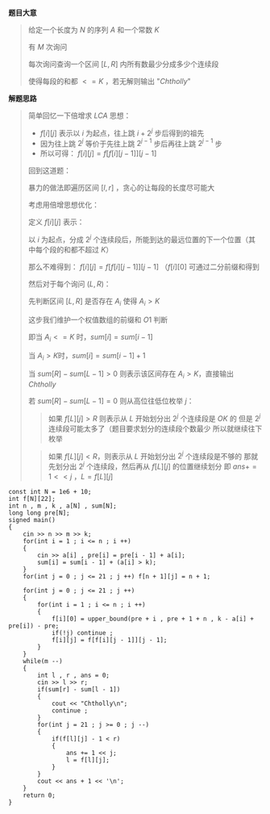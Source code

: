 **题目大意**

>给定一个长度为 $N$ 的序列 $A$ 和一个常数 $K$
>
>有 $M$ 次询问
>
>每次询问查询一个区间 $[L , R]$ 内所有数最少分成多少个连续段
>
>使得每段的和都 $<= K$ ，若无解则输出 "$Chtholly$"

**解题思路**

>简单回忆一下倍增求 $LCA$ 思想：
>
>+ $f[i][j]$ 表示以 $i$ 为起点，往上跳 $i + 2^j$ 步后得到的祖先
>+ 因为往上跳 $2^j$ 等价于先往上跳 $2^{j - 1}$ 步后再往上跳 $2^{j - 1}$ 步
>+ 所以可得： $f[i][j] = f[f[i][j - 1]][j - 1]$ 
>
>回到这道题：
>
>暴力的做法即遍历区间 $[l,r]$ ，贪心的让每段的长度尽可能大
>
>考虑用倍增思想优化：
>
>定义 $f[i][j]$ 表示：
>
>以 $i$ 为起点，分成 $2 ^ j$ 个连续段后，所能到达的最远位置的下一个位置（其中每个段的和都不超过 $K$）
>
>那么不难得到： $f[i][j] = f[f[i][j - 1]][j - 1]$ （$f[i][0]$ 可通过二分前缀和得到 
>
>然后对于每个询问 $(L , R)$：
>
>先判断区间 $[L,R]$ 是否存在 $A_i$ 使得 $A_i > K$
>
>这步我们维护一个权值数组的前缀和 $O1$ 判断
>
>即当 $A_i <= K$ 时，$sum[i] = sum[i - 1]$
>
>当 $A_i > K$时，$sum[i] = sum[i - 1] + 1$
>
>当 $sum[R] - sum[L - 1] > 0$ 则表示该区间存在 $A_i > K$，直接输出 $Chtholly$
>
>若 $sum[R] - sum[L - 1] = 0$ 则从高位往低位枚举 $j$：
>
>> 如果 $f[L][j] > R$ 则表示从 $L$ 开始划分出 $2^j$ 个连续段是 $OK$ 的
>> 但是 $2^j$ 连续段可能太多了（题目要求划分的连续段个数最少
>> 所以就继续往下枚举
>
>> 如果 $f[L][j] < R$，则表示从 $L$ 开始划分出 $2^j$ 个连续段是不够的
>>那就先划分出 $2^j$ 个连续段，然后再从 $f[L][j]$ 的位置继续划分
>> 即 $ans += 1 << j$ ，$L = f[L][j]$

```text
const int N = 1e6 + 10;
int f[N][22];
int n , m , k , a[N] , sum[N];
long long pre[N]; 
signed main()
{
	cin >> n >> m >> k;
	for(int i = 1 ; i <= n ; i ++)
	{
		cin >> a[i] , pre[i] = pre[i - 1] + a[i];
		sum[i] = sum[i - 1] + (a[i] > k); 
	}
	for(int j = 0 ; j <= 21 ; j ++) f[n + 1][j] = n + 1;
	
	for(int j = 0 ; j <= 21 ; j ++)
	{
		for(int i = 1 ; i <= n ; i ++)
		{
			f[i][0] = upper_bound(pre + i , pre + 1 + n , k - a[i] + pre[i]) - pre;
			if(!j) continue ;
			f[i][j] = f[f[i][j - 1]][j - 1]; 
		}
	}
	while(m --)
	{
		int l , r , ans = 0;
		cin >> l >> r;
		if(sum[r] - sum[l - 1]) 
		{
			cout << "Chtholly\n";	
			continue ;
		}
		for(int j = 21 ; j >= 0 ; j --)
		{
			if(f[l][j] - 1 < r) 
			{
				ans += 1 << j;
				l = f[l][j];
			}
		}
		cout << ans + 1 << '\n';
	}
	return 0;
}
```